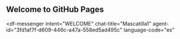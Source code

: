 ## Welcome to GitHub Pages






<script src="https://www.gstatic.com/dialogflow-console/fast/messenger/bootstrap.js?v=1"></script>
<df-messenger
  intent="WELCOME"
  chat-title="Mascatilla1"
  agent-id="3fd1af7f-d609-446c-a47a-558ed5ad495c"
  language-code="es"
></df-messenger>
